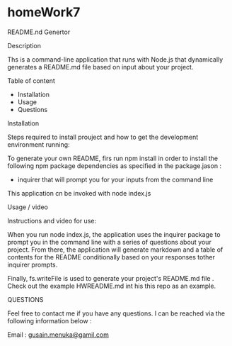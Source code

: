 # homeWork7
README.nd Genertor 

Description

Ths is a command-line application that runs with Node.js that dynamically generates a README.md file based on input about your project. 

Table of content
* Installation
* Usage
* Questions

Installation

Steps required to install prouject and how to get the development environment running:

To generate your own README, firs run npm install in order to install the following npm package dependencies as specified in the package.jason :

* inquirer that will prompt you for your inputs from the command line

This application cn be invoked with node index.js

Usage  / video

Instructions and video for use:




When you run node index.js, the application uses the inquirer package to prompt you in the command line with a series of questions about your project. From there, the application will generate markdown and a table of contents for the README conditionally based on your responses tother inquirer prompts. 

Finally, fs.writeFile is used to generate your project's README.md file . Check out the  example HWREADME.md int his this repo as an example. 

QUESTIONS

Feel free to contact me if you have any questions. I can be reached via the following information below :

Email : gusain.menuka@gamil.com

